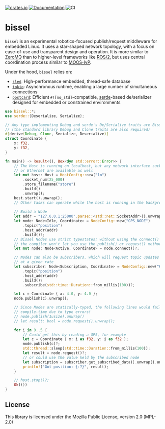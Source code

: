 [![crates.io](https://img.shields.io/crates/v/bissel.svg)](https://crates.io/crates/bissel) [![Documentation](https://docs.rs/bissel/badge.svg)](https://docs.rs/bissel) ![CI](https://github.com/quietlychris/bissel/actions/workflows/rust.yml/badge.svg)
# bissel

`bissel` is an experimental robotics-focused publish/request middleware for embedded Linux. It uses a star-shaped network topology, with a focus on ease-of-use and transparent design and operation. It is more similar to [ZeroMQ](https://zguide.zeromq.org/docs/chapter1/) than to higher-level frameworks like [ROS/2](https://design.ros2.org/articles/discovery_and_negotiation.html), but uses central coordination process similar to [MOOS-IvP](https://oceanai.mit.edu/ivpman/pmwiki/pmwiki.php?n=Helm.HelmDesignIntro#section2.4). 

Under the hood, `bissel` relies on:
* [`sled`](https://github.com/spacejam/sled): High-performance embedded, thread-safe database 
* [`tokio`](https://tokio.rs): Asynchronous runtime, enabling a large number of simultaneous connections
* [`postcard`](https://github.com/jamesmunns/postcard): Efficient `#![no_std]`-compatible, [serde](https://serde.rs/)-based de/serializer designed for embedded or constrained environments 

```rust
use bissel::*;
use serde::{Deserialize, Serialize};

// Any type implementing Debug and serde's De/Serialize traits are Bissel-compatible
// (the standard library Debug and Clone traits are also required)
#[derive(Debug, Clone, Serialize, Deserialize)]
struct Coordinate {
    x: f32,
    y: f32,
}

fn main() -> Result<(), Box<dyn std::error::Error>> {
    // The Host is running on localhost, but any network interface such as WiFi
    // or Ethernet are available as well
    let mut host: Host = HostConfig::new("lo")
        .socket_num(25_000)
        .store_filename("store")
        .build()
        .unwrap();
    host.start().unwrap();
    // Other tasks can operate while the host is running in the background
    
    // Build a Node
    let addr = "127.0.0.1:25000".parse::<std::net::SocketAddr>().unwrap();
    let node: Node<Idle, Coordinate> = NodeConfig::new("GPS_NODE")
        .topic("position")
        .host_addr(addr)
        .build()?;
    // Bissel Nodes use strict typestates; without using the connect() method first,
    // the compiler won't let you use the publish() or request() methods on an Idle Node
    let mut node: Node<Active, Coordinate> = node.connect()?;

    // Nodes can also be subscribers, which will request topic updates from the Host
    // at a given rate
    let subscriber: Node<Subscription, Coordinate> = NodeConfig::new("GPS_SUBSCRIBER")
        .topic("position")
        .host_addr(addr)
        .build()?
        .subscribe(std::time::Duration::from_millis(100))?;

    let c = Coordinate { x: 4.0, y: 4.0 };
    node.publish(c).unwrap();

    // Since Nodes are statically-typed, the following lines would fail at 
    // compile-time due to type errors!
    // node.publish(1usize).unwrap()
    // let result: bool = node.request().unwrap();

    for i in 0..5 {
        // Could get this by reading a GPS, for example
        let c = Coordinate { x: i as f32, y: i as f32 };
        node.publish(c)?;
        std::thread::sleep(std::time::Duration::from_millis(100));
        let result = node.request()?;
        // or could use the value held by the subscribed node
        let subscription = subscriber.get_subscribed_data().unwrap().unwrap();
        println!("Got position: {:?}", result);
    }

    // host.stop()?;
    Ok(())
}

```

## License

This library is licensed under the Mozilla Public License, version 2.0 (MPL-2.0)
